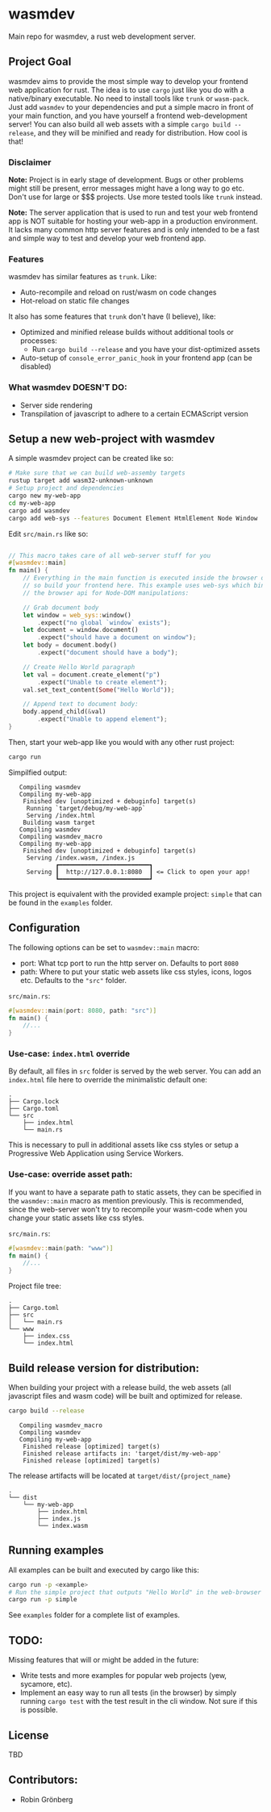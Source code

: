 # wasmdev
Main repo for wasmdev, a rust web development server.

## Project Goal
wasmdev aims to provide the most simple way to develop your frontend web application for rust. The idea is to use `cargo` just like you do with a native/binary executable. No need to install tools like `trunk` or `wasm-pack`. Just add `wasmdev` to your dependencies and put a simple macro in front of your main function, and you have yourself a frontend web-development server! You can also build all web assets with a simple `cargo build --release`, and they will be minified and ready for distribution. How cool is that!

### Disclaimer
**Note:** Project is in early stage of development. Bugs or other problems might still be present, error messages might have a long way to go etc. Don't use for large or $$$ projects. Use more tested tools like `trunk` instead.

**Note:** The server application that is used to run and test your web frontend app is NOT suitable for hosting your web-app in a production environment. It lacks many common http server features and is only intended to be a fast and simple way to test and develop your web frontend app.

### Features
wasmdev has similar features as `trunk`. Like:
* Auto-recompile and reload on rust/wasm on code changes
* Hot-reload on static file changes

It also has some features that `trunk` don't have (I believe), like:
* Optimized and minified release builds without additional tools or processes:
    * Run `cargo build --release` and you have your dist-optimized assets
* Auto-setup of `console_error_panic_hook` in your frontend app (can be disabled)

### What wasmdev DOESN'T DO:
* Server side rendering
* Transpilation of javascript to adhere to a certain ECMAScript version 

## Setup a new web-project with wasmdev

A simple wasmdev project can be created like so:

```bash
# Make sure that we can build web-assemby targets
rustup target add wasm32-unknown-unknown
# Setup project and dependencies
cargo new my-web-app
cd my-web-app
cargo add wasmdev
cargo add web-sys --features Document Element HtmlElement Node Window
```

Edit `src/main.rs` like so:
```rust

// This macro takes care of all web-server stuff for you
#[wasmdev::main]
fn main() {
    // Everything in the main function is executed inside the browser on the client side,
    // so build your frontend here. This example uses web-sys which binds directly to the
    // the browser api for Node-DOM manipulations:

    // Grab document body
    let window = web_sys::window()
        .expect("no global `window` exists");
    let document = window.document()
        .expect("should have a document on window");
    let body = document.body()
        .expect("document should have a body");

    // Create Hello World paragraph
    let val = document.create_element("p")
        .expect("Unable to create element");
    val.set_text_content(Some("Hello World"));

    // Append text to document body:
    body.append_child(&val)
        .expect("Unable to append element");
}

```
Then, start your web-app like you would with any other rust project:

```bash
cargo run
```
Simpilfied output:
```log
   Compiling wasmdev
   Compiling my-web-app
    Finished dev [unoptimized + debuginfo] target(s)
     Running `target/debug/my-web-app`
     Serving /index.html
    Building wasm target
   Compiling wasmdev
   Compiling wasmdev_macro
   Compiling my-web-app
    Finished dev [unoptimized + debuginfo] target(s)
     Serving /index.wasm, /index.js
             ┏━━━━━━━━━━━━━━━━━━━━━━━━━┓
     Serving ┃  http://127.0.0.1:8080  ┃ <= Click to open your app!
             ┗━━━━━━━━━━━━━━━━━━━━━━━━━┛
```
This project is equivalent with the provided example project: `simple` that can be found in the `examples` folder.
## Configuration

The following options can be set to `wasmdev::main` macro:
* port: What tcp port to run the http server on. Defaults to port `8080`
* path: Where to put your static web assets like css styles, icons, logos etc. Defaults to the `"src"` folder.

`src/main.rs`:
```rust
#[wasmdev::main(port: 8080, path: "src")]
fn main() {
    //...
}
```

### Use-case: `index.html` override

By default, all files in `src` folder is served by the web server. You can add an `index.html` file here to override the minimalistic default one:
```
.
├── Cargo.lock
├── Cargo.toml
└── src
    ├── index.html
    └── main.rs
```
This is necessary to pull in additional assets like css styles or setup a Progressive Web Application using Service Workers.

### Use-case: override asset path:
If you want to have a separate path to static assets, they can be specified in the `wasmdev::main` macro as mention previously. This is recommended, since the web-server won't try to recompile your wasm-code when you change your static assets like css styles.

`src/main.rs`:
```rust
#[wasmdev::main(path: "www")]
fn main() {
    //...
}
```
Project file tree:
```
.
├── Cargo.toml
├── src
│   └── main.rs
└── www
    ├── index.css
    └── index.html
```

## Build release version for distribution:

When building your project with a release build, the web assets (all javascript files and wasm code) will be built and optimized for release.
```bash
cargo build --release
```
```
   Compiling wasmdev_macro
   Compiling wasmdev
   Compiling my-web-app
    Finished release [optimized] target(s)
    Finished release artifacts in: 'target/dist/my-web-app'
    Finished release [optimized] target(s)
```
The release artifacts will be located at `target/dist/{project_name}`
```
.
└── dist
    └── my-web-app
        ├── index.html
        ├── index.js
        └── index.wasm
```

## Running examples

All examples can be built and executed by cargo like this:
```bash
cargo run -p <example>
# Run the simple project that outputs "Hello World" in the web-browser implemented with web_sys bindings:
cargo run -p simple
```
See `examples` folder for a complete list of examples.

## TODO:
Missing features that will or might be added in the future:

* Write tests and more examples for popular web projects (yew, sycamore, etc).
* Implement an easy way to run all tests (in the browser) by simply running `cargo test` with the test result in the cli window. Not sure if this is possible.

## License
TBD

## Contributors:

* Robin Grönberg
